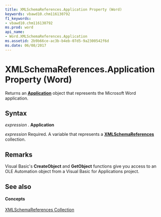 ```yaml
---
title: XMLSchemaReferences.Application Property (Word)
keywords: vbawd10.chm116130792
f1_keywords:
- vbawd10.chm116130792
ms.prod: word
api_name:
- Word.XMLSchemaReferences.Application
ms.assetid: 2b9b66ce-ac3b-b4eb-07d5-9a2300542f6d
ms.date: 06/08/2017
---
```



# XMLSchemaReferences.Application Property (Word)

Returns an **[Application](application-object-word.md)** object that represents the Microsoft Word application.


## Syntax

 _expression_ . **Application**

 _expression_ Required. A variable that represents a **[XMLSchemaReferences](xmlschemareferences-object-word.md)** collection.


## Remarks

Visual Basic's **CreateObject** and **GetObject** functions give you access to an OLE Automation object from a Visual Basic for Applications project.


## See also


#### Concepts


[XMLSchemaReferences Collection](xmlschemareferences-object-word.md)

